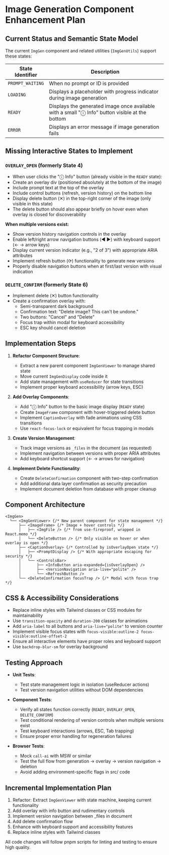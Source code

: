 # Image Generation Component Enhancement Plan

## Current Status and Semantic State Model

The current `ImgGen` component and related utilities (`ImgGenUtils`) support these states:

| State Identifier | Description                                                                                    |
| ---------------- | ---------------------------------------------------------------------------------------------- |
| `PROMPT_WAITING` | When no prompt or ID is provided                                                               |
| `LOADING`        | Displays a placeholder with progress indicator during image generation                         |
| `READY`          | Displays the generated image once available with a small "ⓘ Info" button visible at the bottom |
| `ERROR`          | Displays an error message if image generation fails                                            |

## Missing Interactive States to Implement

### `OVERLAY_OPEN` (formerly State 4)

- When user clicks the "ⓘ Info" button (already visible in the `READY` state):
- Create an overlay div (positioned absolutely at the bottom of the image)
- Include prompt text at the top of the overlay
- Include control buttons (refresh, version history) on the bottom line
- Display delete button (✕) in the top-right corner of the image (only visible in this state)
- The delete button should also appear briefly on hover even when overlay is closed for discoverability

**When multiple versions exist:**

- Show version history navigation controls in the overlay
- Enable left/right arrow navigation buttons (◀︎ ▶︎) with keyboard support (← → arrow keys)
- Display current version indicator (e.g., "2 of 3") with appropriate ARIA attributes
- Implement refresh button (⟳) functionality to generate new versions
- Properly disable navigation buttons when at first/last version with visual indication

### `DELETE_CONFIRM` (formerly State 6)

- Implement delete (✕) button functionality
- Create a confirmation overlay with:
  - Semi-transparent dark background
  - Confirmation text: "Delete image? This can't be undone."
  - Two buttons: "Cancel" and "Delete"
  - Focus trap within modal for keyboard accessibility
  - ESC key should cancel deletion

## Implementation Steps

1. **Refactor Component Structure**:

   - Extract a new parent component `ImgGenViewer` to manage shared state
   - Move current `ImgGenDisplay` code inside it
   - Add state management with `useReducer` for state transitions
   - Implement proper keyboard accessibility (arrow keys, ESC)

2. **Add Overlay Components**:

   - Add "ⓘ Info" button to the basic image display (`READY` state)
   - Create `ImageFrame` component with hover-triggered delete button
   - Implement `CaptionOverlay` with fade animations using CSS transitions
   - Use `react-focus-lock` or equivalent for focus trapping in modals

3. **Create Version Management**:

   - Track image versions as `_files` in the document (as requested)
   - Implement navigation between versions with proper ARIA attributes
   - Add keyboard shortcut support (← → arrows for navigation)

4. **Implement Delete Functionality**:
   - Create `DeleteConfirmation` component with two-step confirmation
   - Add additional data layer confirmation as security precaution
   - Implement document deletion from database with proper cleanup

## Component Architecture

```tsx
<ImgGen>
  └── <ImgGenViewer> {/* New parent component for state management */}
      ├── <ImageFrame> {/* Image + hover controls */}
      │   ├── <ImgFile /> {/* from use-fireproof, wrapped in React.memo */}
      │   └── <DeleteButton /> {/* Only visible on hover or when overlay is open */}
      ├── <CaptionOverlay> {/* Controlled by isOverlayOpen state */}
      │   ├── <PromptDisplay /> {/* With appropriate escaping for security */}
      │   └── <ControlsBar>
      │       ├── <InfoButton aria-expanded={isOverlayOpen} />
      │       ├── <VersionNavigation aria-live="polite" />
      │       └── <RefreshButton />
      └── <DeleteConfirmation focusTrap /> {/* Modal with focus trap */}
```

## CSS & Accessibility Considerations

- Replace inline styles with Tailwind classes or CSS modules for maintainability
- Use `transition-opacity` and `duration-200` classes for animations
- Add `aria-label` to all buttons and `aria-live="polite"` to version counter
- Implement visible focus states with `focus-visible:outline-2 focus-visible:outline-offset-2`
- Ensure all interactive elements have proper roles and keyboard support
- Use `backdrop-blur-sm` for overlay background

## Testing Approach

- **Unit Tests**:

  - Test state management logic in isolation (useReducer actions)
  - Test version navigation utilities without DOM dependencies

- **Component Tests**:

  - Verify all states function correctly (`READY`, `OVERLAY_OPEN`, `DELETE_CONFIRM`)
  - Test conditional rendering of version controls when multiple versions exist
  - Test keyboard interactions (arrows, ESC, Tab trapping)
  - Ensure proper error handling for regeneration failures

- **Browser Tests**:
  - Mock `call-ai` with MSW or similar
  - Test the full flow from generation → overlay → version navigation → deletion
  - Avoid adding environment-specific flags in src/ code

## Incremental Implementation Plan

1. Refactor: Extract `ImgGenViewer` with state machine, keeping current functionality
2. Add overlay with info button and rudimentary controls
3. Implement version navigation between \_files in document
4. Add delete confirmation flow
5. Enhance with keyboard support and accessibility features
6. Replace inline styles with Tailwind classes

All code changes will follow pnpm scripts for linting and testing to ensure high quality.
